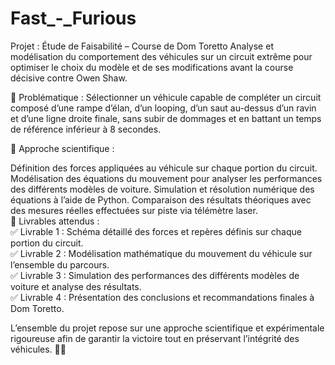 # Fast_-_Furious

Projet : Étude de Faisabilité – Course de Dom Toretto
Analyse et modélisation du comportement des véhicules sur un circuit extrême pour optimiser le choix du modèle et de ses modifications avant la course décisive contre Owen Shaw.

🔹 Problématique : Sélectionner un véhicule capable de compléter un circuit composé d’une rampe d’élan, d’un looping, d’un saut au-dessus d’un ravin et d’une ligne droite finale, sans subir de dommages et en battant un temps de référence inférieur à 8 secondes.

🔹 Approche scientifique :

Définition des forces appliquées au véhicule sur chaque portion du circuit.
Modélisation des équations du mouvement pour analyser les performances des différents modèles de voiture.
Simulation et résolution numérique des équations à l’aide de Python.
Comparaison des résultats théoriques avec des mesures réelles effectuées sur piste via télémètre laser.
<br>
📌 Livrables attendus :
<br>
✅ Livrable 1 : Schéma détaillé des forces et repères définis sur chaque portion du circuit.
<br>
✅ Livrable 2 : Modélisation mathématique du mouvement du véhicule sur l’ensemble du parcours.
<br>
✅ Livrable 3 : Simulation des performances des différents modèles de voiture et analyse des résultats.
<br>
✅ Livrable 4 : Présentation des conclusions et recommandations finales à Dom Toretto.

L’ensemble du projet repose sur une approche scientifique et expérimentale rigoureuse afin de garantir la victoire tout en préservant l’intégrité des véhicules. 🚗🔥
